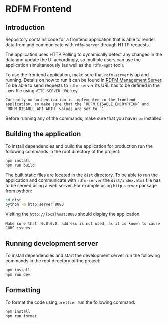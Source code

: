 # RDFM Frontend

## Introduction

Repository contains code for a frontend application that is able to render data from and communicate with `rdfm-server` through HTTP requests.

The application uses HTTP Polling to dynamically detect any changes in the data and update the UI accordingly, so multiple users can use the application simultaneously (as well as the `rdfm-mgmt` tool).


To use the frontend application, make sure that `rdfm-server` is up and running.
Details on how to run it can be found in [RDFM Management Server](./rdfm_mgmt_server.md).
To be able to send requests to `rdfm-server` its URL has to be defined in the `.env` file using `VITE_SERVER_URL` key.

```{warning}
Currently no authentication is implemented in the frontend application, so make sure that the `RDFM_DISABLE_ENCRYPTION` and `RDFM_DISABLE_API_AUTH` values are set to `1`.
```

Before running any of the commands, make sure that you have `npm` installed.

## Building the application

To install dependencies and build the application for production run the following commands in the root directory of the project:

```bash
npm install
npm run build
```

The built static files are located in the `dist` directory.
To be able to run the application and communicate with `rdfm-server` the `dist/index.html` file has to be served using a web server.
For example using `http.server` package from python:

```bash
cd dist
python -m http.server 8080
```

Visiting the `http://localhost:8080` should display the application.

```{warning}
Make sure that `0.0.0.0` address is not used, as it is known to cause CORS issues.
```

## Running development server

To install dependencies and start the development server run the following commands in the root directory of the project:

```bash
npm install
npm run dev
```

## Formatting

To format the code using `prettier` run the following command:

```bash
npm install
npm run format
```
